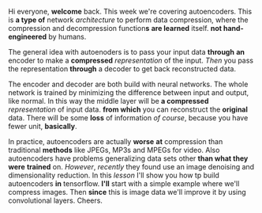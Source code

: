 Hi everyone, **welcome** back. This week we're covering autoencoders. This is **a type of** network *architecture* to perform data compression, where the compression and decompression function**s** **are learned** itself. **not hand-engineered** by humans.

The general idea with autoenoders is to pass your input data **through** **an** encoder to make a **compressed** *representation* of the input. *Then* you pass the representation **through** a decoder to get back reconstructed data.

The encoder and decoder are both build with neural networks. The whole network is trained by minimizing the difference between input and output, like normal. In this way the middle layer will be **a compressed** *representation* of input data. **from which** you can reconstruct the **original** data. There will be some **loss** of information *of course*, because you have fewer unit, **basically**.

In practice, autoencoders are actually **worse** **at** compression than traditional **methods** like JPEGs, MP3s and MPEGs for video. Also autoencoders have problems generalizing data sets other **than what they were** **trained** on. *However*, *recently* they found use an image denoising and dimensionality reduction. In this *lesson* I'll show you how tp build autoencoders **in** tensorflow. **I'll** start with a simple example where we'll compress images. Then **since** this is image data we'll improve it by using convolutional layers. Cheers.